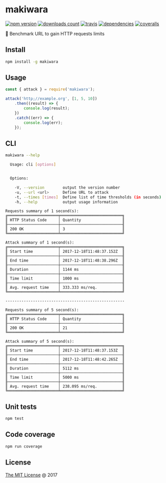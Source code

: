 # makiwara

[![npm version](https://badge.fury.io/js/makiwara.svg)](https://badge.fury.io/js/makiwara)
[![downloads count](https://img.shields.io/npm/dt/makiwara.svg)](https://www.npmjs.com/~piecioshka)
[![travis](https://img.shields.io/travis/piecioshka/makiwara.svg)](https://travis-ci.org/piecioshka/makiwara)
[![dependencies](https://david-dm.org/piecioshka/makiwara.svg)](https://github.com/piecioshka/makiwara)
[![coveralls](https://coveralls.io/repos/github/piecioshka/makiwara/badge.svg?branch=master)](https://coveralls.io/github/piecioshka/makiwara?branch=master)

:hammer: Benchmark URL to gain HTTP requests limits

## Install

```bash
npm install -g makiwara
```

## Usage

```javascript
const { attack } = require('makiwara');

attack('http;//example.org', [1, 5, 10])
    .then((result) => {
        console.log(result);
    })
    .catch((err) => {
        console.log(err);
    });
```

## CLI

```bash
makiwara --help

  Usage: cli [options]


  Options:

    -V, --version        output the version number
    -u, --url <url>      Define URL to attack
    -t, --times [times]  Define list of time thresholds (in seconds)
    -h, --help           output usage information
```

```text
Requests summary of 1 second(s):
╔══════════════════════╤═══════════════════════════╗
║ HTTP Status Code     │ Quantity                  ║
╟──────────────────────┼───────────────────────────╢
║ 200 OK               │ 3                         ║
╚══════════════════════╧═══════════════════════════╝

Attack summary of 1 second(s):
╔══════════════════════╤═══════════════════════════╗
║ Start time           │ 2017-12-18T11:48:37.152Z  ║
╟──────────────────────┼───────────────────────────╢
║ End time             │ 2017-12-18T11:48:38.296Z  ║
╟──────────────────────┼───────────────────────────╢
║ Duration             │ 1144 ms                   ║
╟──────────────────────┼───────────────────────────╢
║ Time limit           │ 1000 ms                   ║
╟──────────────────────┼───────────────────────────╢
║ Avg. request time    │ 333.333 ms/req.           ║
╚══════════════════════╧═══════════════════════════╝

----------------------------------------------------

Requests summary of 5 second(s):
╔══════════════════════╤═══════════════════════════╗
║ HTTP Status Code     │ Quantity                  ║
╟──────────────────────┼───────────────────────────╢
║ 200 OK               │ 21                        ║
╚══════════════════════╧═══════════════════════════╝

Attack summary of 5 second(s):
╔══════════════════════╤═══════════════════════════╗
║ Start time           │ 2017-12-18T11:48:37.153Z  ║
╟──────────────────────┼───────────────────────────╢
║ End time             │ 2017-12-18T11:48:42.265Z  ║
╟──────────────────────┼───────────────────────────╢
║ Duration             │ 5112 ms                   ║
╟──────────────────────┼───────────────────────────╢
║ Time limit           │ 5000 ms                   ║
╟──────────────────────┼───────────────────────────╢
║ Avg. request time    │ 238.095 ms/req.           ║
╚══════════════════════╧═══════════════════════════╝

```

## Unit tests

```bash
npm test
```

## Code coverage

```bash
npm run coverage
```

## License

[The MIT License](http://piecioshka.mit-license.org) @ 2017
